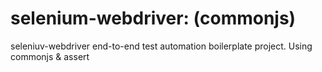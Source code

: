# selenium-webdriver: (commonjs)
seleniuv-webdriver end-to-end test automation boilerplate project. Using commonjs &amp; assert
